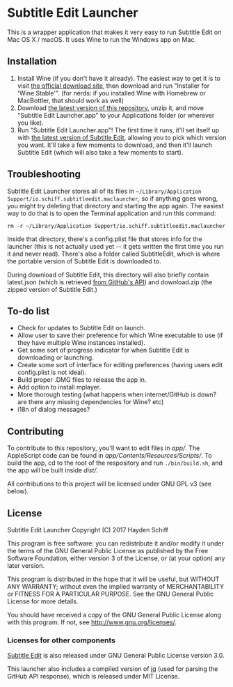 # Subtitle Edit Launcher

This is a wrapper application that makes it very easy to run Subtitle Edit on Mac OS X / macOS. It uses Wine to run the Windows app on Mac.

## Installation

1. Install Wine (if you don't have it already). The easiest way to get it is to visit [the official download site](https://dl.winehq.org/wine-builds/macosx/download.html), then download and run "Installer for 'Wine Stable'". (for nerds: if you installed Wine with Homebrew or MacBottler, that should work as well)
1. Download [the latest version of this repository](https://github.com/oxguy3/subtitle-edit-launcher/archive/master.zip), unzip it, and move "Subtitle Edit Launcher.app" to your Applications folder (or wherever you like).
1. Run "Subtitle Edit Launcher.app"! The first time it runs, it'll set itself up with [the latest version of Subtitle Edit](https://github.com/SubtitleEdit/subtitleedit/releases), allowing you to pick which version you want. It'll take a few moments to download, and then it'll launch Subtitle Edit (which will also take a few moments to start).

## Troubleshooting

Subtitle Edit Launcher stores all of its files in `~/Library/Application Support/io.schiff.subtitleedit.maclauncher`, so if anything goes wrong, you might try deleting that directory and starting the app again. The easiest way to do that is to open the Terminal application and run this command:

```
rm -r ~/Library/Application Support/io.schiff.subtitleedit.maclauncher
```

Inside that directory, there's a config.plist file that stores info for the launcher (this is not actually used yet -- it gets written the first time you run it and never read). There's also a folder called SubtitleEdit, which is where the portable version of Subtitle Edit is downloaded to.

During download of Subtitle Edit, this directory will also briefly contain latest.json (which is retrieved [from GitHub's API](https://api.github.com/repos/SubtitleEdit/subtitleedit/releases/latest)) and download.zip (the zipped version of Subtitle Edit.)

## To-do list

* Check for updates to Subtitle Edit on launch.
* Allow user to save their preference for which Wine executable to use (if they have multiple Wine instances installed).
* Get some sort of progress indicator for when Subtitle Edit is downloading or launching.
* Create some sort of interface for editing preferences (having users edit config.plist is not ideal).
* Build proper .DMG files to release the app in.
* Add option to install mplayer.
* More thorough testing (what happens when internet/GitHub is down? are there any missing dependencies for Wine? etc)
* i18n of dialog messages?

## Contributing

To contribute to this repository, you'll want to edit files in _app/_. The AppleScript code can be found in _app/Contents/Resources/Scripts/_. To build the app, cd to the root of the respository and run `./bin/build.sh`, and the app will be built inside _dist/_.

All contributions to this project will be licensed under GNU GPL v3 (see below).

## License

Subtitle Edit Launcher
Copyright (C) 2017 Hayden Schiff

This program is free software: you can redistribute it and/or modify
it under the terms of the GNU General Public License as published by
the Free Software Foundation, either version 3 of the License, or
(at your option) any later version.

This program is distributed in the hope that it will be useful,
but WITHOUT ANY WARRANTY; without even the implied warranty of
MERCHANTABILITY or FITNESS FOR A PARTICULAR PURPOSE.  See the
GNU General Public License for more details.

You should have received a copy of the GNU General Public License
along with this program.  If not, see <http://www.gnu.org/licenses/>.

### Licenses for other components

[Subtitle Edit](https://github.com/SubtitleEdit/subtitleedit) is also released under GNU General Public License version 3.0.

This launcher also includes a compiled version of [jq](https://stedolan.github.io/jq/) (used for parsing the GitHub API response), which is released under MIT License.
